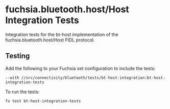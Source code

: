 # fuchsia.bluetooth.host/Host Integration Tests

Integration tests for the bt-host implementation of the fuchsia.bluetooth.host/Host FIDL protocol.

## Testing

Add the following to your Fuchsia set configuration to include the tests:

`--with //src/connectivity/bluetooth/tests/bt-host-integration:bt-host-integration-tests`

To run the tests:

```
fx test bt-host-integration-tests
```
